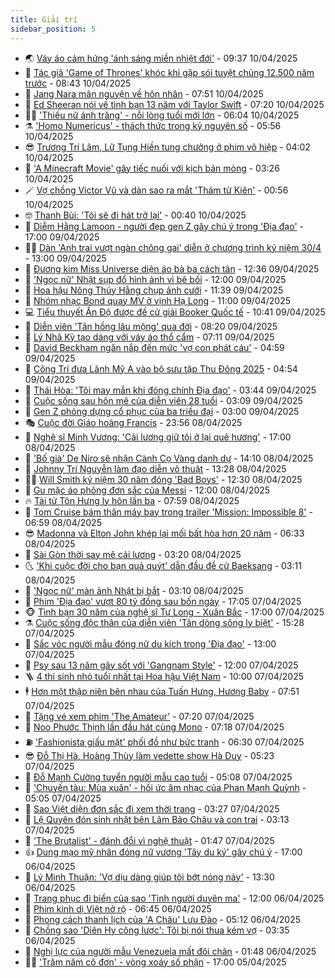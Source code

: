 ```yaml
---
title: Giải trí
sidebar_position: 5
---
```


<!-- vnexpress-giai-tri:START -->
- 🌏 [Váy áo cảm hứng &#39;ánh sáng miền nhiệt đới&#39;](https://vnexpress.net/vay-ao-cam-hung-anh-sang-mien-nhiet-doi-4871729.html) - 09:37 10/04/2025
- 💫 [Tác giả &#39;Game of Thrones&#39; khóc khi gặp sói tuyệt chủng 12.500 năm trước](https://vnexpress.net/tac-gia-game-of-thrones-khoc-khi-gap-soi-tuyet-chung-12-500-nam-truoc-4871848.html) - 08:43 10/04/2025
- 🌮 [Jang Nara mãn nguyện về hôn nhân](https://vnexpress.net/jang-nara-man-nguyen-ve-hon-nhan-4872299.html) - 07:51 10/04/2025
- 🧠 [Ed Sheeran nói về tình bạn 13 năm với Taylor Swift](https://vnexpress.net/ed-sheeran-noi-ve-tinh-ban-13-nam-voi-taylor-swift-4872166.html) - 07:20 10/04/2025
- 👨‍🏫 [&#39;Thiếu nữ ánh trăng&#39; - nỗi lòng tuổi mới lớn](https://vnexpress.net/giai-tri/phim/thu-vien-phim/thieu-nu-anh-trang-793) - 06:04 10/04/2025
- ⚗️ [&#39;Homo Numericus&#39; - thách thức trong kỷ nguyên số](https://vnexpress.net/homo-numericus-thach-thuc-trong-ky-nguyen-so-4871747.html) - 05:56 10/04/2025
- 😎 [Trương Trí Lâm, Lữ Tụng Hiền tung chưởng ở phim võ hiệp](https://vnexpress.net/truong-tri-lam-lu-tung-hien-tung-chuong-o-phim-vo-hiep-4872146.html) - 04:02 10/04/2025
- 🫣 [&#39;A Minecraft Movie&#39; gây tiếc nuối với kịch bản mỏng](https://vnexpress.net/a-minecraft-movie-gay-tiec-nuoi-voi-kich-ban-mong-4871596.html) - 03:26 10/04/2025
- 🪄 [Vợ chồng Victor Vũ và dàn sao ra mắt &#39;Thám tử Kiên&#39;](https://vnexpress.net/vo-chong-victor-vu-va-dan-sao-ra-mat-tham-tu-kien-4872020.html) - 00:56 10/04/2025
- 🤓 [Thanh Bùi: &#39;Tôi sẽ đi hát trở lại&#39;](https://vnexpress.net/thanh-bui-toi-se-di-hat-tro-lai-4872030.html) - 00:40 10/04/2025
- 🫶 [Diễm Hằng Lamoon - người đẹp gen Z gây chú ý trong &#39;Địa đạo&#39;](https://vnexpress.net/diem-hang-lamoon-nguoi-dep-gen-z-gay-chu-y-trong-dia-dao-4871813.html) - 17:00 09/04/2025
- 🧑‍🏫 [Dàn &#39;Anh trai vượt ngàn chông gai&#39; diễn ở chương trình kỷ niệm 30/4](https://vnexpress.net/dan-anh-trai-vuot-ngan-chong-gai-dien-o-chuong-trinh-ky-niem-30-4-4871970.html) - 13:00 09/04/2025
- 🦄 [Đương kim Miss Universe diện áo bà ba cách tân](https://vnexpress.net/duong-kim-miss-universe-dien-ao-ba-ba-cach-tan-4871876.html) - 12:36 09/04/2025
- 💫 [&#39;Ngọc nữ&#39; Nhật sụp đổ hình ảnh vì bê bối](https://vnexpress.net/ngoc-nu-nhat-sup-do-hinh-anh-vi-be-boi-4871882.html) - 12:00 09/04/2025
- 🎊 [Hoa hậu Nông Thúy Hằng chụp ảnh cưới](https://vnexpress.net/hoa-hau-nong-thuy-hang-chup-anh-cuoi-4871957.html) - 11:39 09/04/2025
- 👹 [Nhóm nhạc Bond quay MV ở vịnh Hạ Long](https://vnexpress.net/nhom-nhac-bond-quay-mv-o-vinh-ha-long-4871868.html) - 11:00 09/04/2025
- 💻 [Tiểu thuyết Ấn Độ được đề cử giải Booker Quốc tế](https://vnexpress.net/tieu-thuyet-an-do-duoc-de-cu-giai-booker-quoc-te-4871847.html) - 10:41 09/04/2025
- 🤡 [Diễn viên &#39;Tân hồng lâu mộng&#39; qua đời](https://vnexpress.net/dien-vien-tan-hong-lau-mong-qua-doi-4871857.html) - 08:20 09/04/2025
- 🥰 [Lý Nhã Kỳ tạo dáng với váy áo thổ cẩm](https://vnexpress.net/ly-nha-ky-tao-dang-voi-vay-ao-tho-cam-4871699.html) - 07:11 09/04/2025
- 🚀 [David Beckham ngăn nắp đến mức &#39;vợ con phát cáu&#39;](https://vnexpress.net/david-beckham-ngan-nap-den-muc-vo-con-phat-cau-4871649.html) - 04:59 09/04/2025
- 📝 [Công Trí đưa Lãnh Mỹ A vào bộ sưu tập Thu Đông 2025](https://vnexpress.net/cong-tri-dua-lanh-my-a-vao-bo-suu-tap-thu-dong-2025-4871364.html) - 04:54 09/04/2025
- 🐲 [Thái Hòa: &#39;Tôi may mắn khi đóng chính Địa đạo&#39;](https://vnexpress.net/thai-hoa-toi-may-man-khi-dong-chinh-dia-dao-4870410.html) - 03:44 09/04/2025
- 🎃 [Cuộc sống sau hôn mê của diễn viên 28 tuổi](https://vnexpress.net/cuoc-song-sau-hon-me-cua-dien-vien-28-tuoi-4871623.html) - 03:09 09/04/2025
- 🤠 [Gen Z phỏng dựng cổ phục của ba triều đại](https://vnexpress.net/gen-z-phong-dung-co-phuc-cua-ba-trieu-dai-4870936.html) - 03:00 09/04/2025
- 🎭 [Cuộc đời Giáo hoàng Francis](https://vnexpress.net/cuoc-doi-giao-hoang-francis-4869517.html) - 23:56 08/04/2025
- 🧰 [Nghệ sĩ Minh Vương: &#39;Cải lương giữ tôi ở lại quê hương&#39;](https://vnexpress.net/nghe-si-minh-vuong-cai-luong-giu-toi-o-lai-que-huong-4871242.html) - 17:00 08/04/2025
- 🦍 [&#39;Bố già&#39; De Niro sẽ nhận Cành Cọ Vàng danh dự](https://vnexpress.net/bo-gia-de-niro-se-nhan-canh-co-vang-danh-du-4871235.html) - 14:10 08/04/2025
- 🌝 [Johnny Trí Nguyễn làm đạo diễn võ thuật](https://vnexpress.net/johnny-tri-nguyen-lam-dao-dien-vo-thuat-4871444.html) - 13:28 08/04/2025
- 🧑‍💻 [Will Smith kỷ niệm 30 năm đóng &#39;Bad Boys&#39;](https://vnexpress.net/will-smith-ky-niem-30-nam-dong-bad-boys-4871389.html) - 12:30 08/04/2025
- 🥸 [Gu mặc áo phông đơn sắc của Messi](https://vnexpress.net/gu-mac-ao-phong-don-sac-cua-messi-4870780.html) - 12:00 08/04/2025
- 🔥 [Tài tử Tôn Hưng ly hôn lần ba](https://vnexpress.net/tai-tu-ton-hung-ly-hon-lan-ba-4871326.html) - 07:59 08/04/2025
- 🐎 [Tom Cruise bám thân máy bay trong trailer &#39;Mission: Impossible 8&#39;](https://vnexpress.net/tom-cruise-bam-than-may-bay-trong-trailer-mission-impossible-8-4871167.html) - 06:59 08/04/2025
- 😎 [Madonna và Elton John khép lại mối bất hòa hơn 20 năm](https://vnexpress.net/madonna-va-elton-john-khep-lai-moi-bat-hoa-hon-20-nam-4871146.html) - 06:33 08/04/2025
- 🦄 [Sài Gòn thời say mê cải lương](https://vnexpress.net/sai-gon-thoi-say-me-cai-luong-4862056.html) - 03:20 08/04/2025
- 🌜 [&#39;Khi cuộc đời cho bạn quả quýt&#39; dẫn đầu đề cử Baeksang](https://vnexpress.net/khi-cuoc-doi-cho-ban-qua-quyt-dan-dau-de-cu-baeksang-4871103.html) - 03:11 08/04/2025
- 🚦 [&#39;Ngọc nữ&#39; màn ảnh Nhật bị bắt](https://vnexpress.net/ngoc-nu-man-anh-nhat-bi-bat-4871130.html) - 03:10 08/04/2025
- 🧐 [Phim &#39;Địa đạo&#39; vượt 80 tỷ đồng sau bốn ngày](https://vnexpress.net/phim-dia-dao-vuot-80-ty-dong-sau-bon-ngay-4871047.html) - 17:05 07/04/2025
- 🐵 [Tình bạn 30 năm của nghệ sĩ Tự Long - Xuân Bắc](https://vnexpress.net/tinh-ban-30-nam-cua-nghe-si-tu-long-xuan-bac-4870964.html) - 17:00 07/04/2025
- ⚗️ [Cuộc sống độc thân của diễn viên &#39;Tân dòng sông ly biệt&#39;](https://vnexpress.net/cuoc-song-doc-than-cua-dien-vien-tan-dong-song-ly-biet-4870983.html) - 15:28 07/04/2025
- 👺 [Sắc vóc người mẫu đóng nữ du kích trong &#39;Địa đạo&#39;](https://vnexpress.net/sac-voc-nguoi-mau-dong-nu-du-kich-trong-dia-dao-4870995.html) - 13:00 07/04/2025
- 🌊 [Psy sau 13 năm gây sốt với &#39;Gangnam Style&#39;](https://vnexpress.net/psy-sau-13-nam-gay-sot-voi-gangnam-style-4870925.html) - 12:00 07/04/2025
- 🪜 [4 thí sinh nhỏ tuổi nhất tại Hoa hậu Việt Nam](https://vnexpress.net/4-thi-sinh-nho-tuoi-nhat-tai-hoa-hau-viet-nam-4870945.html) - 10:00 07/04/2025
- 🕴 [Hơn một thập niên bên nhau của Tuấn Hưng, Hương Baby](https://vnexpress.net/hon-mot-thap-nien-ben-nhau-cua-tuan-hung-huong-baby-4870600.html) - 07:51 07/04/2025
- 💃 [Tặng vé xem phim &#39;The Amateur&#39;](https://vnexpress.net/tang-ve-xem-phim-the-amateur-4870723.html) - 07:20 07/04/2025
- 🦄 [Noo Phước Thịnh lần đầu hát cùng Mono](https://vnexpress.net/noo-phuoc-thinh-lan-dau-hat-cung-mono-4868565.html) - 07:18 07/04/2025
- ⛽️ [&#39;Fashionista giấu mặt&#39; phối đồ như bức tranh](https://vnexpress.net/fashionista-giau-mat-phoi-do-nhu-buc-tranh-4870776.html) - 06:30 07/04/2025
- 😎 [Đỗ Thị Hà, Hoàng Thùy làm vedette show Hà Duy](https://vnexpress.net/do-thi-ha-hoang-thuy-lam-vedette-show-ha-duy-4870908.html) - 05:23 07/04/2025
- 🌊 [Đỗ Mạnh Cường tuyển người mẫu cao tuổi](https://vnexpress.net/do-manh-cuong-tuyen-nguoi-mau-cao-tuoi-4870898.html) - 05:08 07/04/2025
- 🐲 [&#39;Chuyến tàu: Mùa xuân&#39; - hồi ức âm nhạc của Phan Mạnh Quỳnh](https://vnexpress.net/chuyen-tau-mua-xuan-hoi-uc-am-nhac-cua-phan-manh-quynh-4870853.html) - 05:05 07/04/2025
- 💂 [Sao Việt diện đơn sắc đi xem thời trang](https://vnexpress.net/sao-viet-dien-don-sac-di-xem-thoi-trang-4870888.html) - 03:27 07/04/2025
- 🙉 [Lệ Quyên đón sinh nhật bên Lâm Bảo Châu và con trai](https://vnexpress.net/le-quyen-don-sinh-nhat-ben-lam-bao-chau-va-con-trai-4870871.html) - 03:13 07/04/2025
- 💪 [&#39;The Brutalist&#39; - đánh đổi vì nghệ thuật](https://vnexpress.net/giai-tri/phim/thu-vien-phim/the-brutalist-790) - 01:47 07/04/2025
- 👍 [Dung mạo mỹ nhân đóng nữ vương &#39;Tây du ký&#39; gây chú ý](https://vnexpress.net/dung-mao-my-nhan-dong-nu-vuong-tay-du-ky-gay-chu-y-4870734.html) - 17:00 06/04/2025
- 💪 [Lý Minh Thuận: &#39;Vợ dịu dàng giúp tôi bớt nóng nảy&#39;](https://vnexpress.net/ly-minh-thuan-vo-diu-dang-giup-toi-bot-nong-nay-4870712.html) - 13:30 06/04/2025
- 💄 [Trang phục đi biển của sao &#39;Tình người duyên ma&#39;](https://vnexpress.net/trang-phuc-di-bien-cua-sao-tinh-nguoi-duyen-ma-4870703.html) - 12:00 06/04/2025
- 🦩 [Phim kinh dị Việt nở rộ](https://vnexpress.net/phim-kinh-di-viet-no-ro-4869545.html) - 06:45 06/04/2025
- 🥸 [Phong cách thanh lịch của &#39;A Châu&#39; Lưu Đào](https://vnexpress.net/phong-cach-thanh-lich-cua-a-chau-luu-dao-4870672.html) - 05:12 06/04/2025
- 🧰 [Chồng sao &#39;Diên Hy công lược&#39;: Tôi bị nói thua kém vợ](https://vnexpress.net/chong-sao-dien-hy-cong-luoc-toi-bi-noi-thua-kem-vo-4870606.html) - 03:35 06/04/2025
- 💼 [Nghị lực của người mẫu Venezuela mất đôi chân](https://vnexpress.net/nghi-luc-cua-nguoi-mau-venezuela-mat-doi-chan-4870561.html) - 01:48 06/04/2025
- 🧑‍💻 [&#39;Trăm năm cô đơn&#39; - vòng xoáy số phận](https://vnexpress.net/giai-tri/phim/thu-vien-phim/one-hundred-years-of-solitude-792) - 17:00 05/04/2025<!-- vnexpress-giai-tri:END -->
